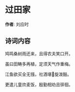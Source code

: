 # 过田家

**作者**: 刘应时

## 诗词内容

鸠鸣桑树雨还来，且得农夫笑口开。

虽曰田畴多再植，定须天气作重梅。

江鱼欲买全无镪，社酒堪𥬠旋泼醅。

更遣儿童炊麦饭，殷勤相劝且徘徊。

